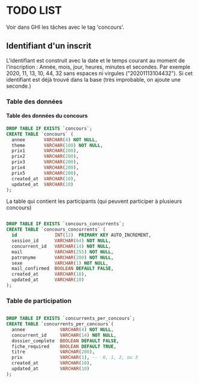 # TODO LIST

Voir dans GHI les tâches avec le tag 'concours'.

## Identifiant d'un inscrit

L'identifiant est construit avec la date et le temps courant au moment de l'inscription : Année, mois, jour, heures, minutes et secondes. Par exemple 2020, 11, 13, 10, 44, 32 sans espaces ni virgules ("20201113104432"). Si cet identifiant est déjà trouvé dans la base (très improbable, on ajoute une seconde.)

### Table des données

#### Table des données du concours

~~~SQL
DROP TABLE IF EXISTS `concours`;
CREATE TABLE `concours` (
  annee       VARCHAR(4) NOT NULL,
  theme       VARCHAR(100) NOT NULL,
  prix1       VARCHAR(200),
  prix2       VARCHAR(200),
  prix3       VARCHAR(200),
  prix4       VARCHAR(200),
  prix5       VARCHAR(200),
  created_at  VARCHAR(10),
  updated_at  VARCHAR(10)
);
~~~

La table qui contient les participants (qui peuvent participer à plusieurs
concours)

~~~SQL

DROP TABLE IF EXISTS `concours_concurrents`;
CREATE TABLE `concours_concurrents` (
  id              INT(12)  PRIMARY KEY AUTO_INCREMENT,
  session_id      VARCHAR(64) NOT NULL,
  concurrent_id   VARCHAR(14) NOT NULL,
  mail            VARCHAR(255) NOT NULL,
  patronyme       VARCHAR(200) NOT NULL,
  sexe            VARCHAR(1) NOT NULL,
  mail_confirmed  BOOLEAN DEFAULT FALSE,
  created_at      VARCHAR(10),
  updated_at      VARCHAR(10)
);

~~~

### Table de participation

~~~SQL

DROP TABLE IF EXISTS `concurrents_per_concours`;
CREATE TABLE `concurrents_per_concours`(
  annee             VARCHAR(4) NOT NULL,
  concurrent_id     VARCHAR(14) NOT NULL,
  dossier_complete  BOOLEAN DEFAULT FALSE,
  fiche_required    BOOLEAN DEFAULT TRUE,
  titre             VARCHAR(200),
  prix              VARCHAR(1), --  0, 1, 2, ou 3
  created_at        VARCHAR(10),
  updated_at        VARCHAR(10)
);

~~~
